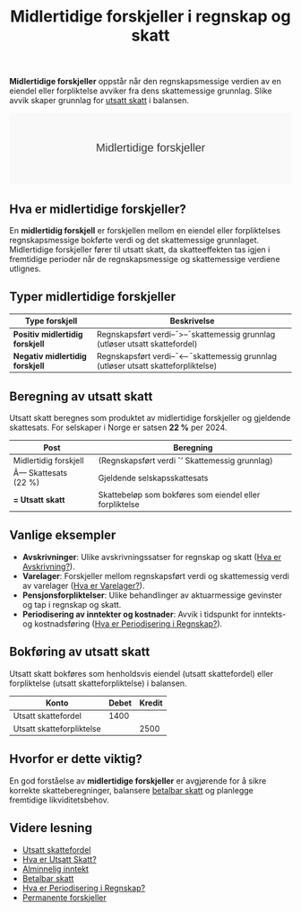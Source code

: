 ﻿---
title: "Midlertidige forskjeller i regnskap og skatt"
seoTitle: "Midlertidige forskjeller | Regnskap og skatt"
description: "Midlertidige forskjeller oppstår når regnskapsmessig verdi av en eiendel eller forpliktelse avviker fra skattemessig grunnlag. Forskjellene utløser utsatt skatt eller skattefordel som reverseres i kommende perioder."
summary: "Enkel forklaring av midlertidige forskjeller, typiske eksempler og hvordan de påvirker utsatt skatt i regnskapet."
---

**Midlertidige forskjeller** oppstår når den regnskapsmessige verdien av en eiendel eller forpliktelse avviker fra dens skattemessige grunnlag. Slike avvik skaper grunnlag for [utsatt skatt](/blogs/regnskap/hva-er-utsatt-skatt "Hva er Utsatt Skatt? Beregning og Regnskapsføring") i balansen.

![Midlertidige forskjeller](midlertidige-forskjeller-image.svg)

## Hva er midlertidige forskjeller?

En **midlertidig forskjell** er forskjellen mellom en eiendel eller forpliktelses regnskapsmessige bokførte verdi og det skattemessige grunnlaget. Midlertidige forskjeller fører til utsatt skatt, da skatteeffekten tas igjen i fremtidige perioder når de regnskapsmessige og skattemessige verdiene utlignes.

## Typer midlertidige forskjeller

| **Type forskjell**                | **Beskrivelse**                                                                          |
|-----------------------------------|------------------------------------------------------------------------------------------|
| **Positiv midlertidig forskjell** | Regnskapsført verdi–¯>–¯skattemessig grunnlag (utløser utsatt skattefordel)                |
| **Negativ midlertidig forskjell** | Regnskapsført verdi–¯<–¯skattemessig grunnlag (utløser utsatt skatteforpliktelse)           |

## Beregning av utsatt skatt

Utsatt skatt beregnes som produktet av midlertidige forskjeller og gjeldende skattesats. For selskaper i Norge er satsen **22 %** per 2024.

| **Post**                          | **Beregning**                                                               |
|-----------------------------------|-----------------------------------------------------------------------------|
| Midlertidig forskjell             | (Regnskapsført verdi ˆ’ Skattemessig grunnlag)                               |
| Ã— Skattesats (22 %)               | Gjeldende selskapsskattesats                                                |
| **= Utsatt skatt**                | Skattebeløp som bokføres som eiendel eller forpliktelse                     |

## Vanlige eksempler

* **Avskrivninger**: Ulike avskrivningssatser for regnskap og skatt ([Hva er Avskrivning?](/blogs/regnskap/hva-er-avskrivning "Hva er Avskrivning? Prinsipper og Eksempler")).
* **Varelager**: Forskjeller mellom regnskapsført verdi og skattemessig verdi av varelager ([Hva er Varelager?](/blogs/regnskap/hva-er-varelager "Hva er Varelager “ Regnskapsføring og Vurdering")).
* **Pensjonsforpliktelser**: Ulike behandlinger av aktuarmessige gevinster og tap i regnskap og skatt.
* **Periodisering av inntekter og kostnader**: Avvik i tidspunkt for inntekts- og kostnadsføring ([Hva er Periodisering i Regnskap?](/blogs/regnskap/hva-er-periodisering "Periodisering i Regnskap - Komplett Guide til Periodiseringsprinsippet")).

## Bokføring av utsatt skatt

Utsatt skatt bokføres som henholdsvis eiendel (utsatt skattefordel) eller forpliktelse (utsatt skatteforpliktelse) i balansen.

| **Konto**                  | **Debet**             | **Kredit**        |
|----------------------------|-----------------------|-------------------|
| Utsatt skattefordel        | 1400                  |                   |
| Utsatt skatteforpliktelse  |                       | 2500              |

## Hvorfor er dette viktig?

En god forståelse av **midlertidige forskjeller** er avgjørende for å sikre korrekte skatteberegninger, balansere [betalbar skatt](/blogs/regnskap/betalbar-skatt "Betalbar skatt “ Komplett guide til beregning og håndtering") og planlegge fremtidige likviditetsbehov.

## Videre lesning

* [Utsatt skattefordel](/blogs/regnskap/utsatt-skattefordel "Utsatt skattefordel “ Guide til beregning og bokføring")
* [Hva er Utsatt Skatt?](/blogs/regnskap/hva-er-utsatt-skatt "Hva er Utsatt Skatt? Beregning og Regnskapsføring")
* [Alminnelig inntekt](/blogs/regnskap/alminnelig-inntekt "Alminnelig inntekt “ Komplett guide til skattemessig resultat og beregning")
* [Betalbar skatt](/blogs/regnskap/betalbar-skatt "Betalbar skatt “ Komplett guide til beregning og håndtering")
* [Hva er Periodisering i Regnskap?](/blogs/regnskap/hva-er-periodisering "Periodisering i Regnskap - Komplett Guide til Periodiseringsprinsippet")
* [Permanente forskjeller](/blogs/regnskap/permanente-forskjeller "Permanente forskjeller i regnskap og skatt")










